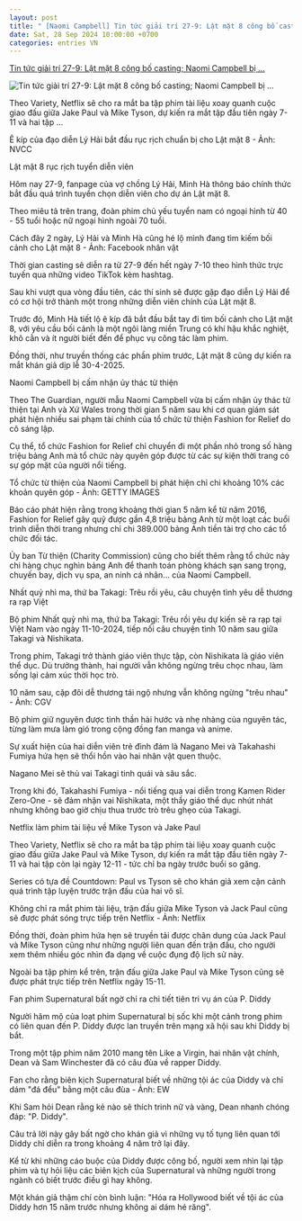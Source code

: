 ```yaml
---
layout: post
title: " [Naomi Campbell] Tin tức giải trí 27-9: Lật mặt 8 công bố casting; Naomi Campbell bị ..."
date: Sat, 28 Sep 2024 10:00:00 +0700
categories: entries VN
---
```

[Tin tức giải trí 27-9: Lật mặt 8 công bố casting; Naomi Campbell bị ...](https://tuoitre.vn/tin-tuc-giai-tri-27-9-lat-mat-8-cong-bo-casting-naomi-campbell-bi-cam-nhan-uy-thac-tu-thien-20240927163243631.htm)

![Tin tức giải trí 27-9: Lật mặt 8 công bố casting; Naomi Campbell bị ...](https://cdn1.tuoitre.vn/thumb_w/1200/471584752817336320/2024/9/27/46109381010988185416061777409003016990278127n-17274293069861858716206-237-0-1041-1536-crop-1727429326394647815350.jpg)

Theo Variety, Netflix sẽ cho ra mắt ba tập phim tài liệu xoay quanh cuộc giao đấu giữa Jake Paul và Mike Tyson, dự kiến ra mắt tập đầu tiên ngày 7-11 và hai tập ...

Ê kíp của đạo diễn Lý Hải bắt đầu rục rịch chuẩn bị cho Lật mặt 8 - Ảnh: NVCC

Lật mặt 8 rục rịch tuyển diễn viên

Hôm nay 27-9, fanpage của vợ chồng Lý Hải, Minh Hà thông báo chính thức bắt đầu quá trình tuyển chọn diễn viên cho dự án Lật mặt 8.

Theo miêu tả trên trang, đoàn phim chủ yếu tuyển nam có ngoại hình từ 40 - 55 tuổi hoặc nữ ngoại hình ngoài 70 tuổi.

Cách đây 2 ngày, Lý Hải và Minh Hà cũng hé lộ mình đang tìm kiếm bối cảnh cho Lật mặt 8 - Ảnh: Facebook nhân vật

Thời gian casting sẽ diễn ra từ 27-9 đến hết ngày 7-10 theo hình thức trực tuyến qua những video TikTok kèm hashtag.

Sau khi vượt qua vòng đầu tiên, các thí sinh sẽ được gặp đạo diễn Lý Hải để có cơ hội trở thành một trong những diễn viên chính của Lật mặt 8.

Trước đó, Minh Hà tiết lộ ê kíp đã bắt đầu bắt tay đi tìm bối cảnh cho Lật mặt 8, với yêu cầu bối cảnh là một ngôi làng miền Trung có khí hậu khắc nghiệt, khô cằn và ít người biết đến để phục vụ công tác làm phim.

Đồng thời, như truyền thống các phần phim trước, Lật mặt 8 cũng dự kiến ra mắt khán giả dịp lễ 30-4-2025.

Naomi Campbell bị cấm nhận ủy thác từ thiện

Theo The Guardian, người mẫu Naomi Campbell vừa bị cấm nhận ủy thác từ thiện tại Anh và Xứ Wales trong thời gian 5 năm sau khi cơ quan giám sát phát hiện nhiều sai phạm tài chính của tổ chức từ thiện Fashion for Relief do cô sáng lập.

Cụ thể, tổ chức Fashion for Relief chỉ chuyển đi một phần nhỏ trong số hàng triệu bảng Anh mà tổ chức này quyên góp được từ các sự kiện thời trang có sự góp mặt của người nổi tiếng.

Tổ chức từ thiện của Naomi Campbell bị phát hiện chỉ chi khoảng 10% các khoản quyên góp - Ảnh: GETTY IMAGES

Báo cáo phát hiện rằng trong khoảng thời gian 5 năm kể từ năm 2016, Fashion for Relief gây quỹ được gần 4,8 triệu bảng Anh từ một loạt các buổi trình diễn thời trang nhưng chỉ chi 389.000 bảng Anh tiền tài trợ cho các tổ chức đối tác.

Ủy ban Từ thiện (Charity Commission) cũng cho biết thêm rằng tổ chức này chi hàng chục nghìn bảng Anh để thanh toán phòng khách sạn sang trọng, chuyến bay, dịch vụ spa, an ninh cá nhân... của Naomi Campbell.

Nhất quỷ nhì ma, thứ ba Takagi: Trêu rồi yêu, câu chuyện tình yêu dễ thương ra rạp Việt

Bộ phim Nhất quỷ nhì ma, thứ ba Takagi: Trêu rồi yêu dự kiến sẽ ra rạp tại Việt Nam vào ngày 11-10-2024, tiếp nối câu chuyện tình 10 năm sau giữa Takagi và Nishikata.

Trong phim, Takagi trở thành giáo viên thực tập, còn Nishikata là giáo viên thể dục. Dù trưởng thành, hai người vẫn không ngừng trêu chọc nhau, làm sống lại cảm xúc thời học trò.

10 năm sau, cặp đôi dễ thương tái ngộ nhưng vẫn không ngừng "trêu nhau" - Ảnh: CGV

Bộ phim giữ nguyên được tinh thần hài hước và nhẹ nhàng của nguyên tác, từng làm mưa làm gió trong cộng đồng fan manga và anime.

Sự xuất hiện của hai diễn viên trẻ đình đám là Nagano Mei và Takahashi Fumiya hứa hẹn sẽ thổi hồn vào hai nhân vật quen thuộc.

Nagano Mei sẽ thủ vai Takagi tinh quái và sâu sắc.

Trong khi đó, Takahashi Fumiya - nổi tiếng qua vai diễn trong Kamen Rider Zero-One - sẽ đảm nhận vai Nishikata, một thầy giáo thể dục nhút nhát nhưng không bao giờ chịu thua trước trò trêu ghẹo của Takagi.

Netflix làm phim tài liệu về Mike Tyson và Jake Paul

Theo Variety, Netflix sẽ cho ra mắt ba tập phim tài liệu xoay quanh cuộc giao đấu giữa Jake Paul và Mike Tyson, dự kiến ra mắt tập đầu tiên ngày 7-11 và hai tập còn lại ngày 12-11 - tức chỉ ba ngày trước buổi so găng.

Series có tựa đề Countdown: Paul vs Tyson sẽ cho khán giả xem cận cảnh quá trình tập luyện trước trận đấu của hai võ sĩ.

Không chỉ ra mắt phim tài liệu, trận đấu giữa Mike Tyson và Jack Paul cũng sẽ được phát sóng trực tiếp trên Netflix - Ảnh: Netflix

Đồng thời, đoàn phim hứa hẹn sẽ truyền tải được chân dung của Jack Paul và Mike Tyson cũng như những người liên quan đến trận đấu, cho người xem thêm nhiều góc nhìn đa dạng về cuộc đụng độ lịch sử này.

Ngoài ba tập phim kể trên, trận đấu giữa Jake Paul và Mike Tyson cũng sẽ được phát trực tiếp trên Netflix ngày 15-11.

Fan phim Supernatural bất ngờ chỉ ra chi tiết tiên tri vụ án của P. Diddy

Người hâm mộ của loạt phim Supernatural bị sốc khi một cảnh trong phim có liên quan đến P. Diddy được lan truyền trên mạng xã hội sau khi Diddy bị bắt.

Trong một tập phim năm 2010 mang tên Like a Virgin, hai nhân vật chính, Dean và Sam Winchester đã có câu đùa về rapper Diddy.

Fan cho rằng biên kịch Supernatural biết về những tội ác của Diddy và chỉ dám "đá đểu" bằng một câu đùa - Ảnh: EW

Khi Sam hỏi Dean rằng kẻ nào sẽ thích trinh nữ và vàng, Dean nhanh chóng đáp: "P. Diddy".

Câu trả lời này gây bất ngờ cho khán giả vì những vụ tố tụng liên quan tới Diddy chỉ diễn ra trong khoảng 4 năm trở lại đây.

Kể từ khi những cáo buộc của Diddy được công bố, người xem nhìn lại tập phim và tự hỏi liệu các biên kịch của Supernatural và những người trong ngành có biết trước điều gì hay không.

Một khán giả thậm chí còn bình luận: "Hóa ra Hollywood biết về tội ác của Diddy hơn 15 năm trước nhưng không ai dám hé răng".


